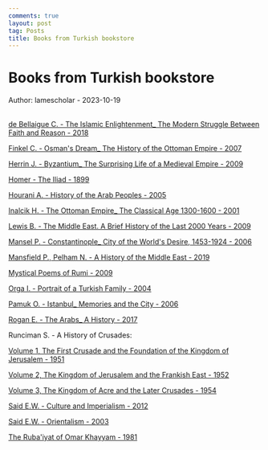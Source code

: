 ```yaml
---
comments: true
layout: post
tag: Posts
title: Books from Turkish bookstore
---
```


# Books from Turkish bookstore

Author: lamescholar - 2023-10-19
<br><br>

[de Bellaigue C. - The Islamic Enlightenment_ The Modern Struggle Between Faith and Reason - 2018](http://library.lol/main/6AC043B7502D0A213BECAF4E4EFD014B)

[Finkel C. - Osman's Dream_ The History of the Ottoman Empire - 2007](http://library.lol/main/245B87299497B353F24E912418795A72)

[Herrin J. - Byzantium_ The Surprising Life of a Medieval Empire - 2009](http://library.lol/main/A67D915BC502C2CB258A426DD5E38686)

[Homer - The Iliad - 1899](https://www.gutenberg.org/ebooks/6130)

[Hourani A. - History of the Arab Peoples - 2005](http://library.lol/main/AB8731CC587B94661C8261868B952780)

[Inalcik H. - The Ottoman Empire_ The Classical Age 1300-1600 - 2001](http://library.lol/main/9B506CB0E224C808178D73BC34BE02D4)

[Lewis B. - The Middle East. A Brief History of the Last 2000 Years - 2009](http://library.lol/main/A986A41D475D1B80739475FFCCF8F200)

[Mansel P. - Constantinople_ City of the World's Desire, 1453-1924 - 2006](http://library.lol/main/F39266A5D6B88D2823D503FBCF039D02)

[Mansfield P., Pelham N. - A History of the Middle East - 2019](http://library.lol/main/C89A7FD46994D9E5E7D908B1C1D7D0C4)

[Mystical Poems of Rumi - 2009](http://library.lol/main/A532F096625EA5823687CD84319C68F8)

[Orga I. - Portrait of a Turkish Family - 2004](http://library.lol/main/A93DDE1F7E5D0D2B5B2C0670963A41B5)

[Pamuk O. - Istanbul_ Memories and the City - 2006](http://library.lol/main/4ED8420445155940881EE5E2F2131D46)

[Rogan E. - The Arabs_ A History - 2017](http://library.lol/main/6B45A4F39C9AAF811185FE859C8BD127)

Runciman S. - A History of Crusades:

[Volume 1, The First Crusade and the Foundation of the Kingdom of Jerusalem - 1951](http://library.lol/main/38DD2F974F47373D35F5E3CB66483D23)

[Volume 2, The Kingdom of Jerusalem and the Frankish East - 1952](http://library.lol/main/A5E1E6B2356E589E5746E4602E372905)

[Volume 3, The Kingdom of Acre and the Later Crusades - 1954](http://library.lol/main/6D7B4ED08101D030864541034205E17B)

[Said E.W. - Culture and Imperialism - 2012](http://library.lol/main/9BBF404EB6F2B24BECE7307E8AC374CB)

[Said E.W. - Orientalism - 2003](http://library.lol/main/4E595170B4A8C233496D24C1154ECCB3)

[The Ruba'iyat of Omar Khayyam - 1981](http://library.lol/fiction/85D66BF3954FFEC44C9C0D8703A0A748)